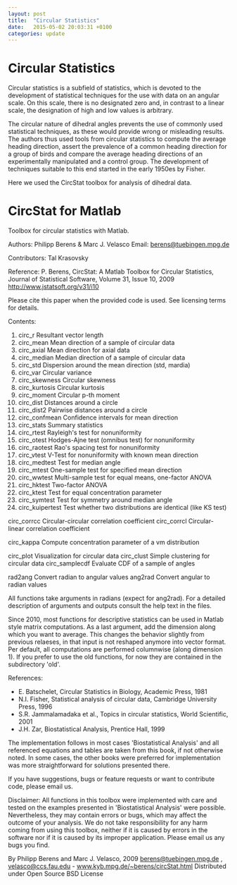 ```yaml
---
layout: post
title:  "Circular Statistics"
date:   2015-05-02 20:03:31 +0100
categories: update
---
```


# Circular Statistics

Circular statistics is a subfield of statistics, which is devoted to the development of statistical techniques for the use with data on an angular scale. On this scale, there is no designated zero and, in contrast to a linear scale, the designation of high and low values is arbitrary.

The circular nature of dihedral angles prevents the use of commonly used statistical techniques, as these would provide wrong or misleading results. The authors thus used tools from circular statistics to compute the average heading direction, assert the prevalence of a common heading direction for a group of birds and compare the average heading directions of an experimentally manipulated and a control group. The development of techniques suitable to this end started in the early 1950es by Fisher.

Here  we used the CircStat toolbox for analysis of dihedral data.

# CircStat for Matlab

Toolbox for circular statistics with Matlab.

Authors: Philipp Berens & Marc J. Velasco
Email: berens@tuebingen.mpg.de

Contributors:
Tal Krasovsky

Reference:
P. Berens, CircStat: A Matlab Toolbox for Circular Statistics, Journal of Statistical Software, Volume 31, Issue 10, 2009 http://www.jstatsoft.org/v31/i10

Please cite this paper when the provided code is used. See licensing terms for details.

Contents:
1. circ_r 				Resultant vector length
1. circ_mean 			Mean direction of a sample of circular data
1. circ_axial			Mean direction for axial data
1. circ_median			Median direction of a sample of circular data
1. circ_std 			Dispersion around the mean direction (std, mardia)
1. circ_var 			Circular variance
1. circ_skewness		Circular skewness
1. circ_kurtosis		Circular kurtosis
1. circ_moment			Circular p-th moment
1. circ_dist			Distances around a circle
1. circ_dist2			Pairwise distances around a circle
1. circ_confmean 		Confidence intervals for mean direction
1. circ_stats			Summary statistics
1. circ_rtest			Rayleigh's test for nonuniformity
1. circ_otest			Hodges-Ajne test (omnibus test) for nonuniformity
1. circ_raotest		Rao's spacing test for nonuniformity
1. circ_vtest			V-Test for nonuniformity with known mean direction
1. circ_medtest		Test for median angle
1. circ_mtest			One-sample test for specified mean direction
1. circ_wwtest			Multi-sample test for equal means, one-factor ANOVA
1. circ_hktest 		Two-factor ANOVA
1. circ_ktest      	Test for equal concentration parameter
1. circ_symtest		Test for symmetry around median angle
1. circ_kuipertest	 	Test whether two distributions are identical (like KS test)


circ_corrcc			Circular-circular correlation coefficient
circ_corrcl			Circular-linear correlation coefficient

circ_kappa 			Compute concentration parameter of a vm distribution

circ_plot			Visualization for circular data
circ_clust    		Simple clustering for circular data
circ_samplecdf	 	Evaluate CDF of a sample of angles

rad2ang				Convert radian to angular values
ang2rad				Convert angular to radian values

All functions take arguments in radians (expect for ang2rad). For a detailed description of arguments and outputs consult the help text in the files.

Since 2010, most functions for descriptive statistics can be used in Matlab style matrix computations. As a last argument, add the dimension along which you want to average. This changes the behavior slightly from previous relaeses, in that input is not reshaped anymore into vector format. Per default, all computations are performed columnwise (along dimension 1). If you prefer to use the old functions, for now they are contained in the subdirectory 'old'.

References:
- E. Batschelet, Circular Statistics in Biology, Academic Press, 1981
- N.I. Fisher, Statistical analysis of circular data, Cambridge University Press, 1996
- S.R. Jammalamadaka et al., Topics in circular statistics, World Scientific, 2001
- J.H. Zar, Biostatistical Analysis, Prentice Hall, 1999


The implementation follows in most cases 'Biostatistical Analysis' and all referenced equations and tables are taken from this book, if not otherwise noted. In some cases, the other books were preferred for implementation was more straightforward for solutions presented there.

If you have suggestions, bugs or feature requests or want to contribute code, please email us.

Disclaimer:
All functions in this toolbox were implemented with care and tested on the examples presented in 'Biostatistical Analysis' were possible. Nevertheless, they may contain errors or bugs, which may affect the outcome of your analysis. We do not take responsibility for any harm coming from using this toolbox, neither if it is caused by errors in the software nor if it is caused by its improper application. Please email us any bugs you find.

By Philipp Berens and Marc J. Velasco, 2009
berens@tuebingen.mpg.de , velasco@ccs.fau.edu - www.kyb.mpg.de/~berens/circStat.html
Distributed under Open Source BSD License
